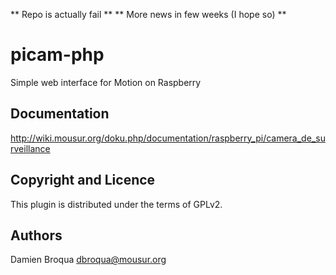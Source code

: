** Repo is actually fail **
** More news in few weeks (I hope so) **

# picam-php
Simple web interface for Motion on Raspberry

Documentation
---------------------
http://wiki.mousur.org/doku.php/documentation/raspberry_pi/camera_de_surveillance

Copyright and Licence
---------------------

This plugin is distributed under the terms of GPLv2.

Authors
---------------------

Damien Broqua <dbroqua@mousur.org>
